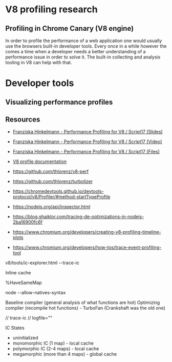 # V8 profiling research

## Profiling in Chrome Canary (V8 engine)

In order to profile the performance of a web application one would usually use the browsers built-in developer tools. Every once in a while however the comes a time when a developer needs a better understanding of a performance issue in order to solve it. The built-in collecting and analysis tooling in V8 can help with that.

# Developer tools

## Visualizing performance profiles

## Resources

- [Franziska Hinkelmann - Performance Profiling for V8 / Script17 (Slides)](https://fhinkel.rocks/PerformanceProfiling/assets/player/KeynoteDHTMLPlayer.html#3)
- [Franziska Hinkelmann - Performance Profiling for V8 / Script17 (Video)](https://www.youtube.com/watch?v=j6LfSlg8Fig)
- [Franziska Hinkelmann - Performance Profiling for V8 / Script17 (Files)](https://github.com/fhinkel/PerformanceProfiling)

- [V8 profile documentation](https://v8.dev/docs/profile)
- https://github.com/thlorenz/v8-perf
- https://github.com/thlorenz/turbolizer
- https://chromedevtools.github.io/devtools-protocol/v8/Profiler/#method-startTypeProfile
- https://nodejs.org/api/inspector.html
- https://blog.ghaiklor.com/tracing-de-optimizations-in-nodejs-2ba16900fc6f
- https://www.chromium.org/developers/creating-v8-profiling-timeline-plots
- https://www.chromium.org/developers/how-tos/trace-event-profiling-tool

v8/tools/ic-explorer.html
--trace-ic

Inline cache

%HaveSameMap

node --allow-natives-syntax

Baseline compiler (general analysis of what functions are hot)
Optimizing compiler (recompile hot functions) - TurboFan (Crankshaft was the old one)

// trace-ic
// logfile=""

IC States

- uninitialized
- monomorphic IC (1 map) - local cache
- polymorphic IC (2-4 maps) - local cache
- megamorphic (more than 4 maps) - global cache
